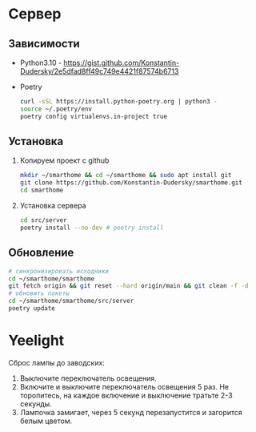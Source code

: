 # Сервер 

## Зависимости

- Python3.10 - https://gist.github.com/Konstantin-Dudersky/2e5dfad8ff49c749e4421f87574b6713

- Poetry

  ```sh
  curl -sSL https://install.python-poetry.org | python3 -
  source ~/.poetry/env
  poetry config virtualenvs.in-project true
  ```

## Установка

1. Копируем проект с github

   ```sh
   mkdir ~/smarthome && cd ~/smarthome && sudo apt install git
   git clone https://github.com/Konstantin-Dudersky/smarthome.git
   cd smarthome
   ```

2. Установка сервера
   ```sh
   cd src/server
   poetry install --no-dev # poetry install
   
   ```

## Обновление

```sh
# синхронизировать исходники
cd ~/smarthome/smarthome
git fetch origin && git reset --hard origin/main && git clean -f -d
# обновить пакеты
cd ~/smarthome/smarthome/src/server
poetry update

```



# Yeelight

Сброс лампы до заводских:

1. Выключите переключатель освещения.
2. Включите и выключите переключатель освещения 5 раз. Не торопитесь, на каждое включение и выключение тратьте 2-3 секунды.
3. Лампочка замигает, через 5 секунд перезапустится и загорится белым цветом.

​    